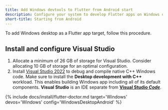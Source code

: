```yaml
---
title: Add Windows devtools to Flutter from Android start
description: Configure your system to develop Flutter apps on Windows desktop.
short-title: Starting from Android
---
```


To add Windows desktop as a Flutter app target, follow this procedure.

## Install and configure Visual Studio

1. Allocate a minimum of 26 GB of storage for Visual Studio.
   Consider allocating 10 GB of storage for an optimal configuration.
1. Install [Visual Studio 2022][] to debug and compile native C++ Windows code.
   Make sure to install the **Desktop development with C++** workload.
   This enables building Windows app including all of its default components.
   **Visual Studio** is an IDE separate from **[Visual Studio _Code_][]**.

{% include docs/install/flutter-doctor.md target='Windows' devos='Windows' config='WindowsDesktopAndroid' %}

[Visual Studio 2022]: https://learn.microsoft.com/visualstudio/install/install-visual-studio?view=vs-2022
[Visual Studio _Code_]: https://code.visualstudio.com/
